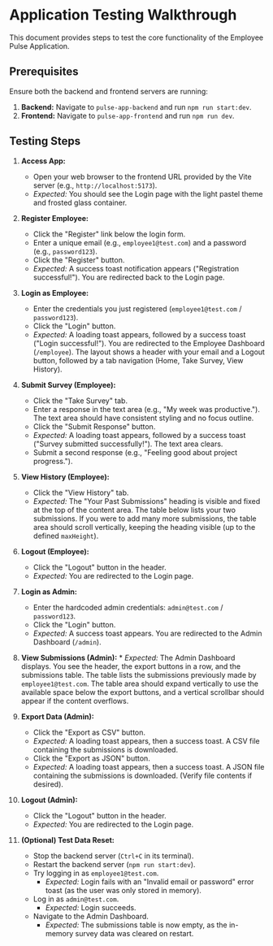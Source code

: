 # Application Testing Walkthrough

This document provides steps to test the core functionality of the Employee Pulse Application.

## Prerequisites

Ensure both the backend and frontend servers are running:

1. **Backend:** Navigate to `pulse-app-backend` and run `npm run start:dev`.
2. **Frontend:** Navigate to `pulse-app-frontend` and run `npm run dev`.

## Testing Steps

1. **Access App:**

   - Open your web browser to the frontend URL provided by the Vite server (e.g., `http://localhost:5173`).
   - _Expected:_ You should see the Login page with the light pastel theme and frosted glass container.

2. **Register Employee:**

   - Click the "Register" link below the login form.
   - Enter a unique email (e.g., `employee1@test.com`) and a password (e.g., `password123`).
   - Click the "Register" button.
   - _Expected:_ A success toast notification appears ("Registration successful!"). You are redirected back to the Login page.

3. **Login as Employee:**

   - Enter the credentials you just registered (`employee1@test.com` / `password123`).
   - Click the "Login" button.
   - _Expected:_ A loading toast appears, followed by a success toast ("Login successful!"). You are redirected to the Employee Dashboard (`/employee`). The layout shows a header with your email and a Logout button, followed by a tab navigation (Home, Take Survey, View History).

4. **Submit Survey (Employee):**

   - Click the "Take Survey" tab.
   - Enter a response in the text area (e.g., "My week was productive."). The text area should have consistent styling and no focus outline.
   - Click the "Submit Response" button.
   - _Expected:_ A loading toast appears, followed by a success toast ("Survey submitted successfully!"). The text area clears.
   - Submit a second response (e.g., "Feeling good about project progress.").

5. **View History (Employee):**

   - Click the "View History" tab.
   - _Expected:_ The "Your Past Submissions" heading is visible and fixed at the top of the content area. The table below lists your two submissions. If you were to add many more submissions, the table area should scroll vertically, keeping the heading visible (up to the defined `maxHeight`).

6. **Logout (Employee):**

   - Click the "Logout" button in the header.
   - _Expected:_ You are redirected to the Login page.

7. **Login as Admin:**

   - Enter the hardcoded admin credentials: `admin@test.com` / `password123`.
   - Click the "Login" button.
   - _Expected:_ A success toast appears. You are redirected to the Admin Dashboard (`/admin`).

8. **View Submissions (Admin):** \* _Expected:_ The Admin Dashboard displays. You see the header, the export buttons in a row, and the submissions table.
   The table lists the submissions previously made by `employee1@test.com`. The table area should expand vertically to use the available space below the export buttons, and a vertical scrollbar should appear if the content overflows.

9. **Export Data (Admin):**

   - Click the "Export as CSV" button.
   - _Expected:_ A loading toast appears, then a success toast. A CSV file containing the submissions is downloaded.
   - Click the "Export as JSON" button.
   - _Expected:_ A loading toast appears, then a success toast. A JSON file containing the submissions is downloaded. (Verify file contents if desired).

10. **Logout (Admin):**

    - Click the "Logout" button in the header.
    - _Expected:_ You are redirected to the Login page.

11. **(Optional) Test Data Reset:**
    - Stop the backend server (`Ctrl+C` in its terminal).
    - Restart the backend server (`npm run start:dev`).
    - Try logging in as `employee1@test.com`.
      - _Expected:_ Login fails with an "Invalid email or password" error toast (as the user was only stored in memory).
    - Log in as `admin@test.com`.
      - _Expected:_ Login succeeds.
    - Navigate to the Admin Dashboard.
      - _Expected:_ The submissions table is now empty, as the in-memory survey data was cleared on restart.
